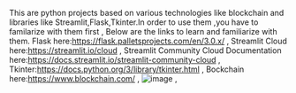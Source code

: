 This are python projects based on various technologies like blockchain and libraries like Streamlit,Flask,Tkinter.In order to use them ,you have to familarize with them first ,
Below are the links to learn and familiarize with them. 
Flask here:https://flask.palletsprojects.com/en/3.0.x/ ,
Streamlit Cloud here:https://streamlit.io/cloud ,
Streamlit Community Cloud Documentation here:https://docs.streamlit.io/streamlit-community-cloud ,
Tkinter:https://docs.python.org/3/library/tkinter.html ,
Bockchain here:https://www.blockchain.com/ ,
![image](https://github.com/TakudzwaChoto/PROJECTS/assets/56199912/fd4e7825-0a49-4c91-b0c3-888440c8a98a) ,


